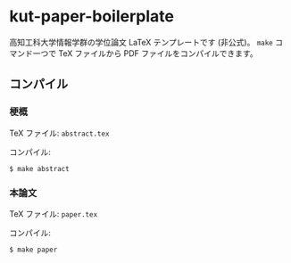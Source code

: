 # kut-paper-boilerplate

高知工科大学情報学群の学位論文 LaTeX テンプレートです (非公式)。
`make` コマンド一つで TeX ファイルから PDF ファイルをコンパイルできます。

## コンパイル

### 梗概

TeX ファイル: `abstract.tex`

コンパイル:
```
$ make abstract
```

### 本論文

TeX ファイル: `paper.tex`

コンパイル:
```
$ make paper
```
